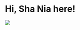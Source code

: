 # Hi, Sha Nia here!
![](https://komarev.com/ghpvc/?username=shaniashn)
<!--[![Github](https://img.shields.io/github/followers/shaniashn?label=Follow&style=social)](https://github.com/shaniashn)-->
<!--![visit count](https://visitor-badge.laobi.icu/badge?page_id=shaniashn.shaniashn) -->









<!--
**shaniashn/shaniashn** is a ✨ _special_ ✨ repository because its `README.md` (this file) appears on your GitHub profile.

Here are some ideas to get you started:

- 🔭 I’m currently working on ...
- 🌱 I’m currently learning ...
- 👯 I’m looking to collaborate on ...
- 🤔 I’m looking for help with ...
- 💬 Ask me about ...
- 📫 How to reach me: ...
- 😄 Pronouns: ...
- ⚡ Fun fact: ...
-->
